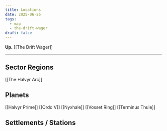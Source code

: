 ```yaml
---
title: Locations
date: 2025-06-25
tags:
  - map
  - the-drift-wager
draft: false
---
```

**Up.** [[The Drift Wager]]

---

## Sector Regions

[[The Halvyr Arc]]

## Planets

[[Halvyr Prime]]
[[Ordo V]]
[[Nyxhale]]
[[Vosset Ring]]
[[Terminus Thule]]

## Settlements / Stations

